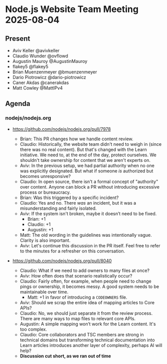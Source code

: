 # Node.js Website Team Meeting 2025-08-04

## Present

- Aviv Keller @avivkeller
- Claudio Wunder @ovflowd
- Augustin Mauroy @AugustinMauroy
- flakey5 @flakey5
- Brian Muenzenmeyer @bmuenzenmeyer
- Dario Piotrowicz @dario-piotrowicz
- Caner Akdas @canerakdas
- Matt Cowley @MattIPv4

## Agenda

### nodejs/nodejs.org

- https://github.com/nodejs/nodejs.org/pull/7978
  - Brian: This PR changes how we handle content review.
  - Claudio: Historically, the website team didn't need to weigh in (since there was no real content). But that's changed with the Learn initiative. We need to, at the end of the day, protect ourselves. We shouldn't take ownership for content that we aren't experts on.
  - Aviv: In the previous setup, we had partial authority when no one was explicitly designated. But what if someone *is* authorized but becomes unresponsive?
  - Claudio: In open source, there isn't a formal concept of "authority" over content. Anyone can block a PR without introducing excessive process or bureaucracy.
  - Brian: Was this triggered by a specific incident?
  - Claudio: Yes and no. There *was* an incident, but it was a misunderstanding and fairly isolated.
  - Aviv: If the system isn't broken, maybe it doesn’t need to be fixed.
    - Brian: +1
    - Claudio: +1
    - Augustin: +1
  - Matt:  The old wording in the guidelines was intentionally vague. Clarity is also important.
  - Aviv: Let's continue this discussion in the PR itself. Feel free to refer to the minutes for a refresher on this conversation.

- https://github.com/nodejs/nodejs.org/pull/8040
  - Claudio: What if we need to add owners to many files at once?
  - Aviv: How often does that scenario realistically occur?
  - Claudio: Fairly often, for example, when people need to change pings or ownership, it becomes messy. A good system needs to be maintainable over time.
    - Matt: +1 in favor of introducing a `CODEOWNERS` file.
  - Aviv: Should we scrap the entire idea of mapping articles to Core APIs?
  - Claudio: No, we should just separate it from the review process. There are many ways to map files to relevant core APIs.
  - Augustin: A simple mapping won’t work for the Learn content. It's too complex.
  - Claudio: Core collaborators and TSC members are strong in technical domains but transforming technical documentation into Learn articles introduces another layer of complexity, perhaps AI will help?
  - **Discussion cut short, as we ran out of time**
